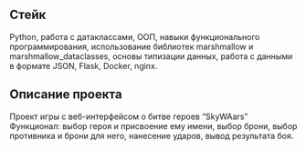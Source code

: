 ## Стейк
Python, работа с датаклассами, ООП, навыки функционального программирования, использование библиотек marshmallow и marshmallow_dataclasses, основы типизации данных, работа с данными в формате JSON, Flask, Docker, nginx.

## Описание проекта
Проект игры с веб-интерфейсом о битве героев “SkyWAars”
Функционал: выбор героя и присвоение ему имени, выбор брони, выбор противника и брони для него, нанесение ударов, вывод результата боя.
